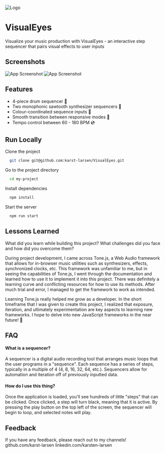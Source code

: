 ![Logo](https://i.ibb.co/7C6N1Fz/Visual-Eyes-Banner.png)

# VisualEyes

Visualize your music production with VisualEyes - an interactive step sequencer that pairs visual effects to user inputs

## Screenshots

![App Screenshot](https://i.ibb.co/5r862KK/Visual-Eyes-SS1.png)
![App Screenshot](https://i.ibb.co/yncNKFs/Visual-Eyes-SS2.png)

## Features

- 4-piece drum sequencer 🥁
- Two monophonic sawtooth synthesizer sequencers 🤖
- Colour-coordinated sequence inputs 🌈
- Smooth transition between responsive modes 📱
- Tempo control between 60 - 180 BPM 💿

## Run Locally

Clone the project

```bash
  git clone git@github.com:karst-larsen/VisualEyes.git
```

Go to the project directory

```bash
  cd my-project
```

Install dependencies

```bash
  npm install
```

Start the server

```bash
  npm run start
```

## Lessons Learned

What did you learn while building this project? What challenges did you face and how did you overcome them?

During project development, I came across Tone.js, a Web Audio framework that allows for in-browser music utilities such as synthesizers, effects, synchronized clocks, etc. This framework was unfamiliar to me, but in seeing the capabilities of Tone.js, I went through the documentation and learned how to use it to implement it into this project. There was definitely a learning curve and conflicting resources for how to use its methods. After much trial and error, I managed to get the framework to work as intended.

Learning Tone.js really helped me grow as a developer. In the short timeframe that I was given to create this project, I realized that exposure, iteration, and ultimately experimentation are key aspects to learning new frameworks. I hope to delve into new JavaScript frameworks in the near future! 🚀

## FAQ

#### What is a sequencer?

A sequencer is a digital audio recording tool that arranges music loops that the user programs in a "sequence". Each sequence has a series of steps, typically in a multiple of 4 (4, 8, 16, 32, 64, etc.). Sequencers allow for automation and iteration off of previously inputted data.

#### How do I use this thing?

Once the application is loaded, you'll see hundreds of little "steps" that can be clicked. Once clicked, a step will turn black, meaning that it is active. By pressing the play button on the top left of the screen, the sequencer will begin to loop, and selected notes will play.

## Feedback

If you have any feedback, please reach out to my channels!
github.com/karst-larsen
linkedin.com/karsten-larsen
